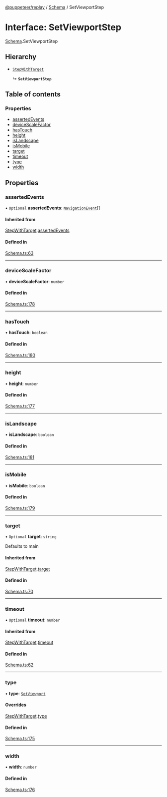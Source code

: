 [@puppeteer/replay](../README.md) / [Schema](../modules/Schema.md) / SetViewportStep

# Interface: SetViewportStep

[Schema](../modules/Schema.md).SetViewportStep

## Hierarchy

- [`StepWithTarget`](Schema.StepWithTarget.md)

  ↳ **`SetViewportStep`**

## Table of contents

### Properties

- [assertedEvents](Schema.SetViewportStep.md#assertedevents)
- [deviceScaleFactor](Schema.SetViewportStep.md#devicescalefactor)
- [hasTouch](Schema.SetViewportStep.md#hastouch)
- [height](Schema.SetViewportStep.md#height)
- [isLandscape](Schema.SetViewportStep.md#islandscape)
- [isMobile](Schema.SetViewportStep.md#ismobile)
- [target](Schema.SetViewportStep.md#target)
- [timeout](Schema.SetViewportStep.md#timeout)
- [type](Schema.SetViewportStep.md#type)
- [width](Schema.SetViewportStep.md#width)

## Properties

### assertedEvents

• `Optional` **assertedEvents**: [`NavigationEvent`](Schema.NavigationEvent.md)[]

#### Inherited from

[StepWithTarget](Schema.StepWithTarget.md).[assertedEvents](Schema.StepWithTarget.md#assertedevents)

#### Defined in

[Schema.ts:63](https://github.com/puppeteer/replay/blob/main/src/Schema.ts#L63)

---

### deviceScaleFactor

• **deviceScaleFactor**: `number`

#### Defined in

[Schema.ts:178](https://github.com/puppeteer/replay/blob/main/src/Schema.ts#L178)

---

### hasTouch

• **hasTouch**: `boolean`

#### Defined in

[Schema.ts:180](https://github.com/puppeteer/replay/blob/main/src/Schema.ts#L180)

---

### height

• **height**: `number`

#### Defined in

[Schema.ts:177](https://github.com/puppeteer/replay/blob/main/src/Schema.ts#L177)

---

### isLandscape

• **isLandscape**: `boolean`

#### Defined in

[Schema.ts:181](https://github.com/puppeteer/replay/blob/main/src/Schema.ts#L181)

---

### isMobile

• **isMobile**: `boolean`

#### Defined in

[Schema.ts:179](https://github.com/puppeteer/replay/blob/main/src/Schema.ts#L179)

---

### target

• `Optional` **target**: `string`

Defaults to main

#### Inherited from

[StepWithTarget](Schema.StepWithTarget.md).[target](Schema.StepWithTarget.md#target)

#### Defined in

[Schema.ts:70](https://github.com/puppeteer/replay/blob/main/src/Schema.ts#L70)

---

### timeout

• `Optional` **timeout**: `number`

#### Inherited from

[StepWithTarget](Schema.StepWithTarget.md).[timeout](Schema.StepWithTarget.md#timeout)

#### Defined in

[Schema.ts:62](https://github.com/puppeteer/replay/blob/main/src/Schema.ts#L62)

---

### type

• **type**: [`SetViewport`](../enums/Schema.StepType.md#setviewport)

#### Overrides

[StepWithTarget](Schema.StepWithTarget.md).[type](Schema.StepWithTarget.md#type)

#### Defined in

[Schema.ts:175](https://github.com/puppeteer/replay/blob/main/src/Schema.ts#L175)

---

### width

• **width**: `number`

#### Defined in

[Schema.ts:176](https://github.com/puppeteer/replay/blob/main/src/Schema.ts#L176)
